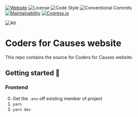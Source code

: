 [![Website](https://img.shields.io/website-up-down-green-red/https/codersforcauses.org.svg?style=flat-square)](https://www.codersforcauses.org)
![License](https://img.shields.io/badge/license-MIT-green.svg?style=flat-square&color=000000)
![Code Style](https://img.shields.io/badge/code%20style-standard-green.svg?style=flat-square&logo=eslint&color=4B32C3)
![Conventional Commits](https://img.shields.io/badge/Conventional%20Commits-1.0.0-yellow.svg?style=flat-square)
[![Maintainability](https://img.shields.io/codeclimate/maintainability/codersforcauses/website.svg?style=flat-square)](https://codeclimate.com/github/codersforcauses/website/maintainability)
[![Cypress.io](https://img.shields.io/badge/tested%20with-Cypress-04C38E.svg?style=flat-square)](https://www.cypress.io/)

![Alt](https://repobeats.axiom.co/api/embed/f27cd0e713c22af6abc7653cae5e4fbee2cc00bc.svg "Repobeats analytics image")

# Coders for Causes website

This repo contains the source for Coders for Causes website.

## Getting started 🚀

### Frontend

0. Get the `.env` off existing member of project
1. `yarn`
2. `yarn dev`
